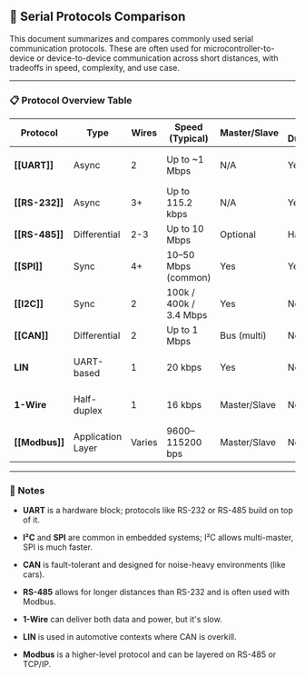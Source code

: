 
## 📡 Serial Protocols Comparison

This document summarizes and compares commonly used serial communication protocols. These are often used for microcontroller-to-device or device-to-device communication across short distances, with tradeoffs in speed, complexity, and use case.

---

### 📋 Protocol Overview Table

| Protocol       | Type              | Wires  | Speed (Typical)        | Master/Slave | Full Duplex | Distance      | Use Case                               |
| -------------- | ----------------- | ------ | ---------------------- | ------------ | ----------- | ------------- | -------------------------------------- |
| **[[UART]]**   | Async             | 2      | Up to ~1 Mbps          | N/A          | Yes         | ~15m (RS-232) | Simple point-to-point comms            |
| **[[RS-232]]** | Async             | 3+     | Up to 115.2 kbps       | N/A          | Yes         | ~15m          | PC to modem/serial device              |
| **[[RS-485]]** | Differential      | 2-3    | Up to 10 Mbps          | Optional     | Half        | ~1200m        | Industrial networks                    |
| **[[SPI]]**    | Sync              | 4+     | 10–50 Mbps (common)    | Yes          | Yes         | <1m           | High-speed peripheral interface        |
| **[[I2C]]**    | Sync              | 2      | 100k / 400k / 3.4 Mbps | Yes          | No          | ~1m           | Sensor/EEPROM interfaces               |
| **[[CAN]]**    | Differential      | 2      | Up to 1 Mbps           | Bus (multi)  | No          | ~40m–1km      | Automotive/industrial, fault-tolerant  |
| **LIN**        | UART-based        | 1      | 20 kbps                | Yes          | No          | ~40m          | Automotive low-speed communication     |
| **1-Wire**     | Half-duplex       | 1      | 16 kbps                | Master/Slave | No          | ~30m          | Very low-power sensors (e.g., DS18B20) |
| **[[Modbus]]** | Application Layer | Varies | 9600–115200 bps        | Master/Slave | No          | Varies        | Industrial devices (serial or TCP)     |

---

### 🧠 Notes

- **UART** is a hardware block; protocols like RS-232 or RS-485 build on top of it.
    
- **I²C** and **SPI** are common in embedded systems; I²C allows multi-master, SPI is much faster.
    
- **CAN** is fault-tolerant and designed for noise-heavy environments (like cars).
    
- **RS-485** allows for longer distances than RS-232 and is often used with Modbus.
    
- **1-Wire** can deliver both data and power, but it's slow.
    
- **LIN** is used in automotive contexts where CAN is overkill.
    
- **Modbus** is a higher-level protocol and can be layered on RS-485 or TCP/IP.
